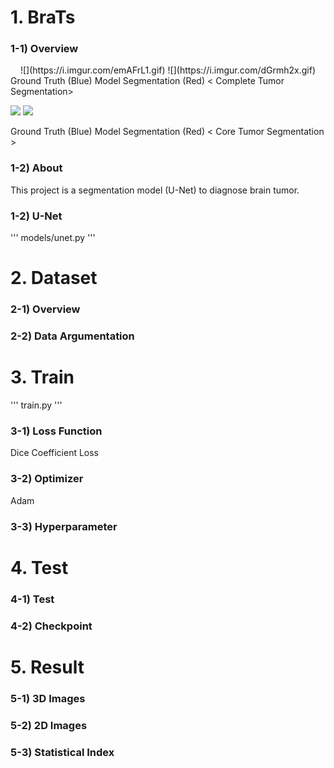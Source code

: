 # 1. BraTs

### 1-1) Overview
<div align="center">
![](https://i.imgur.com/emAFrL1.gif)  ![](https://i.imgur.com/dGrmh2x.gif)
</div>
Ground Truth (Blue)         Model Segmentation (Red)
< Complete Tumor Segmentation> 

![](https://i.imgur.com/n0WAMwh.gif)  ![](https://i.imgur.com/PFTwmVb.gif)

Ground Truth (Blue)         Model Segmentation (Red)
< Core Tumor Segmentation >

### 1-2) About
This project is a segmentation model (U-Net) to diagnose brain tumor. 

### 1-2) U-Net
'''
models/unet.py
'''
![]()


# 2. Dataset

### 2-1) Overview

### 2-2) Data Argumentation

# 3. Train
'''
train.py
'''

### 3-1) Loss Function
Dice Coefficient Loss

### 3-2) Optimizer
Adam 

### 3-3) Hyperparameter

# 4. Test
### 4-1) Test

### 4-2) Checkpoint


# 5. Result
### 5-1) 3D Images
### 5-2) 2D Images
### 5-3) Statistical Index
